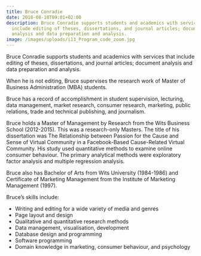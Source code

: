 ```yaml
---
title: Bruce Conradie
date: 2018-08-18T09:01+02:00
description: Bruce Conradie supports students and academics with services that
  include editing of theses, dissertations, and journal articles; document
  analysis and data preparation and analysis.
image: /images/uploads/i13_Program_code_zoom.jpg
---
```

Bruce Conradie supports students and academics with services that include editing of theses, dissertations, and journal articles; document analysis and data preparation and analysis.

When he is not editing, Bruce supervises the research work of Master of Business Administration (MBA) students.

Bruce has a record of accomplishment in student supervision, lecturing, data management, market research, consumer research, marketing, public relations, trade and technical publishing, and journalism.

Bruce holds a Master of Management by Research from the Wits Business School (2012-2015). This was a research-only Masters. The title of his dissertation was The Relationship between Passion for the Cause and Sense of Virtual Community in a Facebook-Based Cause-Related Virtual Community. His study used quantitative methods to examine online consumer behaviour. The primary analytical methods were exploratory factor analysis and multiple regression analysis.

Bruce also has Bachelor of Arts from Wits University (1984-1986) and Certificate of Marketing Management from the Institute of Marketing Management (1997).

Bruce’s skills include:

* Writing and editing for a wide variety of media and genres
* Page layout and design
* Qualitative and quantitative research methods
* Data management, visualisation, development
* Database design and programming
* Software programming
* Domain knowledge in marketing, consumer behaviour, and psychology
